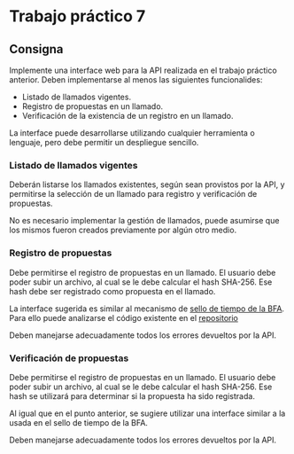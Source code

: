 # Trabajo práctico 7

## Consigna

Implemente una interface web para la API realizada en el trabajo práctico anterior. Deben implementarse al menos las siguientes funcionalides:

* Listado de llamados vigentes.
* Registro de propuestas en un llamado.
* Verificación de la existencia de un registro en un llamado.

La interface puede desarrollarse utilizando cualquier herramienta o lenguaje, pero debe permitir un despliegue sencillo.

### Listado de llamados vigentes

Deberán listarse los llamados existentes, según sean provistos por la API, y permitirse la selección de un llamado para registro y verificación de propuestas.

No es necesario implementar la gestión de llamados, puede asumirse que los mismos fueron creados previamente por algún otro medio.

### Registro de propuestas

Debe permitirse el registro de propuestas en un llamado. El usuario debe poder subir un archivo, al cual se le debe calcular el hash SHA-256. Ese hash debe ser registrado como propuesta en el llamado.

La interface sugerida es similar al mecanismo de [sello de tiempo de la BFA](https://bfa.ar/sello2#/). Para ello puede analizarse el código existente en el [repositorio](https://gitlab.bfa.ar/blockchain/tsa2)

Deben manejarse adecuadamente todos los errores devueltos por la API.

### Verificación de propuestas

Debe permitirse el registro de propuestas en un llamado. El usuario debe poder subir un archivo, al cual se le debe calcular el hash SHA-256. Ese hash se utilizará para determinar si la propuesta ha sido registrada.

Al igual que en el punto anterior, se sugiere utilizar una interface similar a la usada en el sello de tiempo de la BFA.

Deben manejarse adecuadamente todos los errores devueltos por la API.
